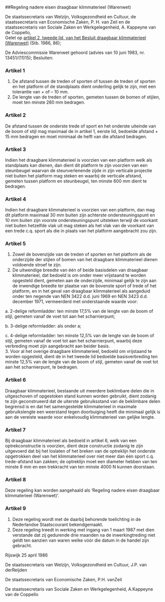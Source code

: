 <meta http-equiv='Content-Type' content='text/html; charset=utf-8' />

##Regeling nadere eisen draagbaar klimmaterieel (Warenwet)

De staatssecretaris van Welzijn, Volksgezondheid en Cultuur, de staatssecretaris van Economische Zaken, P. H. van Zeil en de staatssecretaris van Sociale Zaken en Werkgelegenheid, A. Kappeyne van de Coppello,  
Gelet op [artikel 2, tweede lid, van het Besluit draagbaar klimmaterieel (Warenwet)](../../../../../../../../AMvB/besluit/draagbaar/klimmaterieel/(warenwet)/BWBR0003914/README.md) (Stb. 1986, 86);

De Adviescommissie Warenwet gehoord (advies van 10 juni 1983, nr. 13451/(11)15);
Besluiten:    

### Artikel  1  

1.  De afstand tussen de treden of sporten of tussen de treden of sporten en het platform of de standplaats dient onderling gelijk te zijn, met een tolerantie van + of – 10 mm.   
2.  De lengte van de treden of sporten, gemeten tussen de bomen of stijlen, moet ten minste 280 mm bedragen.   

### Artikel  2  

De afstand tussen de onderste trede of sport en het onderste uiteinde van de boom of stijl mag maximaal de in artikel 1, eerste lid, bedoelde afstand + 15 mm bedragen en moet minimaal de helft van die afstand bedragen.  

### Artikel  3  

Indien het draagbare klimmaterieel is voorzien van een platform welk als standplaats kan dienen, dan dient dit platform te zijn voorzien van een steunbeugel waarvan de steunverlenende zijde in zijn verticale projectie niet buiten het platform mag steken en waarbij de verticale afstand, gemeten tussen platform en steunbeugel, ten minste 600 mm dient te bedragen.  

### Artikel  4  

Indien het draagbare klimmaterieel is voorzien van een platform, dan mag dit platform maximaal 30 mm buiten zijn achterste ondersteuningspunt en 10 mm buiten zijn voorste ondersteuningspunt uitsteken terwijl de voorkant niet buiten hetzelfde vlak uit mag steken als het vlak van de voorkant van een trede c.q. sport als die in plaats van het platform aangebracht zou zijn.  

### Artikel  5  

1.  Zowel de bovenzijde van de treden of sporten en het platform als de onderzijde der stijlen of bomen van het draagbare klimmaterieel dienen voldoende stroef te zijn.   
2.  De uitwendige breedte van één of beide basisdelen van draagbaar klimmaterieel, dat bedoeld is om onder meer vrijstaand te worden opgesteld dient, gemeten aan de onderzijde, minimaal gelijk te zijn aan de inwendige breedte ter plaatse van de bovenste sport of trede of het platform, en in het geval van draagbaar klimmaterieel als aangeduid onder ten negende van NEN 3422 d.d. juni 1969 en NEN 3423 d.d. december 1971, vermeerderd met onderstaande waarde voor: 

a. 2-delige reformladder: ten minste 17,5% van de lengte van de boom of stijl, gemeten vanaf de voet tot aan het scharnierpunt;  

b. 3-delige reformladder: als onder a;  

c. 4-delige reformladder: ten minste 12,5% van de lengte van de boom of stijl, gemeten vanaf de voet tot aan het scharnierpunt, waarbij deze verbreding moet zijn aangebracht aan beider basis.     
3.  Voor al het overige draagbare klimmaterieel, bedoeld om vrijstaand te worden opgesteld, dient de in het tweede lid bedoelde basisverbreding ten minste 12,5% van de lengte van de boom of stijl, gemeten vanaf de voet tot aan het scharnierpunt, te bedragen.   

### Artikel  6  

Draagbaar klimmaterieel, bestaande uit meerdere beklimbare delen die in uitgeschoven of opgestoken stand kunnen worden gebruikt, dient zodanig te zijn geconstrueerd dat de uiterste gebruiksstand van de beklimbare delen begrensd is en dat het samengestelde klimmaterieel in maximale gebruikslengte een weerstand tegen doorbuiging heeft die minimaal gelijk is aan de vereiste waarde voor enkelvoudig klimmaterieel van gelijke lengte.  

### Artikel  7  

Bij draagbaar klimmaterieel als bedoeld in artikel 6, welk van een optrekconstructie is voorzien, dient deze constructie zodanig te zijn uitgevoerd dat bij het loslaten of het breken van de optreklijn het onderste opgetrokken deel van het klimmaterieel over niet meer dan één sport c.q. trede-afstand kan zakken; de optreklijn moet een diameter hebben van ten minste 8 mm en een trekkracht van ten minste 4000 N kunnen doorstaan.  

### Artikel  8  

Deze regeling kan worden aangehaald als ‘Regeling nadere eisen draagbaar klimmaterieel (Warenwet)’.  

### Artikel  9  

1.  Deze regeling wordt met de daarbij behorende toelichting in de Nederlandse Staatscourant bekendgemaakt.   
2.  Deze regeling treedt in werking met ingang van 1 maart 1987 met dien verstande dat zij gedurende drie maanden na de inwerkingtreding niet geldt ten aanzien van waren welke vóór die datum in de handel zijn gebracht.   

Rijswijk 
25 april 1986    

De 
staatssecretaris van Welzijn, Volksgezondheid en Cultuur, 
J.P. van derReijden 

De 
staatssecretaris van Economische Zaken, 
P.H. vanZeil 

De 
staatssecretaris van Sociale Zaken en Werkgelegenheid, 
A.Kappeyne van de Coppello    
